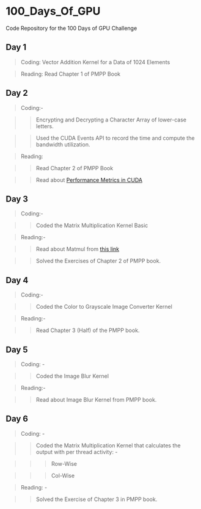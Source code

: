 # 100_Days_Of_GPU
Code Repository for the 100 Days of GPU Challenge
## Day 1
> Coding: Vector Addition Kernel for a Data of 1024 Elements

> Reading: Read Chapter 1 of PMPP Book

## Day 2
> Coding:-

>> Encrypting and Decrypting a Character Array of lower-case letters.

>> Used the CUDA Events API to record the time and compute the bandwidth utilization.

> Reading: 

>> Read Chapter 2 of PMPP Book

>> Read about [Performance Metrics in CUDA](https://developer.nvidia.com/blog/how-implement-performance-metrics-cuda-cc)

## Day 3
> Coding:-

>> Coded the Matrix Multiplication Kernel Basic

> Reading:-

>> Read about Matmul from [this link](https://drive.google.com/file/d/1ZH4-TlBWy5c9JP7gXxNQ4dAKZBZVwvHY/view)

>> Solved the Exercises of Chapter 2 of PMPP book.

## Day 4
> Coding:-

>> Coded the Color to Grayscale Image Converter Kernel

> Reading:-

>> Read Chapter 3 (Half) of the PMPP book.

## Day 5
> Coding: -

>> Coded the Image Blur Kernel 

> Reading:-

>> Read about Image Blur Kernel from PMPP book.

## Day 6
> Coding: -

>> Coded the Matrix Multiplication Kernel that calculates the output with per thread activity: -

>>> Row-Wise

>>> Col-Wise

> Reading: -

>> Solved the Exercise of Chapter 3 in PMPP book.
